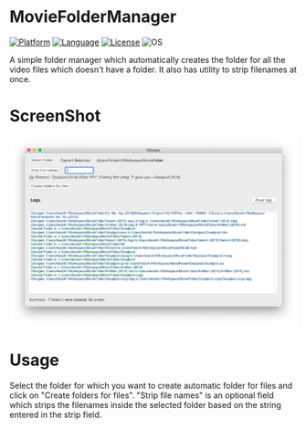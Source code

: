 # MovieFolderManager

[![Platform](http://img.shields.io/badge/platform-macOs-blue.svg?style=flat
)](https://developer.apple.com/iphone/index.action)
[![Language](http://img.shields.io/badge/swift-4.2-brightgreen.svg?style=flat
)](https://developer.apple.com/swift)
[![License](http://img.shields.io/badge/license-MIT-lightgrey.svg?style=flat
)](http://mit-license.org)
![OS](https://img.shields.io/badge/version-10.14%2B-blue.svg)

A simple folder manager which automatically creates the folder for all the video files which doesn't have a folder. It also has utility to strip filenames at once.

# ScreenShot

![Alt][screenshot1]	

[screenshot1]:https://github.com/feialoh/MovieFolderManager/blob/master/MMScreenshot.png

# Usage

Select the folder for which you want to create automatic folder for files and click on "Create folders for files". "Strip file names" is an optional field which strips the filenames inside the selected folder based on the string entered in the strip field.
